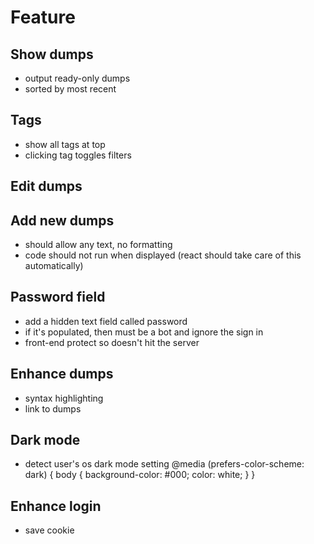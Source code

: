 # Feature

## Show dumps
* output ready-only dumps
* sorted by most recent

## Tags
* show all tags at top
* clicking tag toggles filters

## Edit dumps

## Add new dumps
* should allow any text, no formatting
* code should not run when displayed (react should take care of this automatically)

## Password field
* add a hidden text field called password
* if it's populated, then must be a bot and ignore the sign in
* front-end protect so doesn't hit the server

## Enhance dumps
* syntax highlighting
* link to dumps

## Dark mode
* detect user's os dark mode setting
@media (prefers-color-scheme: dark) {
    body {
        background-color: #000;
        color: white;
    }
}

## Enhance login
* save cookie
